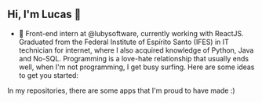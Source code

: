 ## Hi, I'm Lucas 👋


- 🔭 Front-end intern at @lubysoftware, currently working with ReactJS.
Graduated from the Federal Institute of Espírito Santo (IFES) in IT technician for internet, where I also acquired knowledge of Python, Java and No-SQL.
Programming is a love-hate relationship that usually ends well, when I'm not programming, I get busy surfing. 
Here are some ideas to get you started:

In my repositories, there are some apps that I'm proud to have made :)
